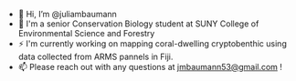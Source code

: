 - 👋 Hi, I’m @juliambaumann
- 🌱 I'm a senior Conservation Biology student at SUNY College of Environmental Science and Forestry
- ⚡ I'm currently working on mapping coral-dwelling cryptobenthic using data collected from ARMS pannels in Fiji. 
- 📫 Please reach out with any questions at jmbaumann53@gmail.com !


<!---
juliambaumann/juliambaumann is a ✨ special ✨ repository because its `README.md` (this file) appears on your GitHub profile.
You can click the Preview link to take a look at your changes.
--->
